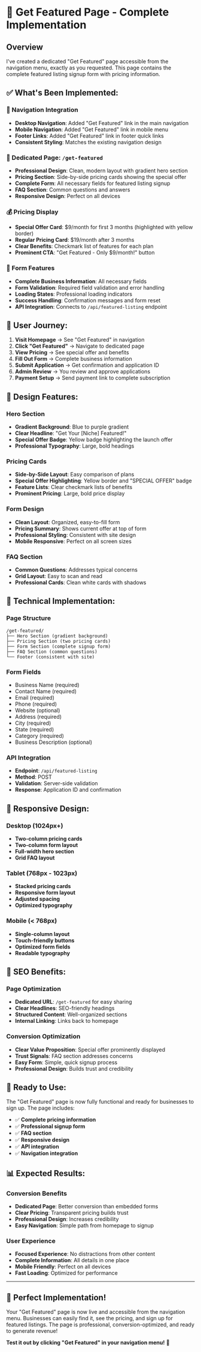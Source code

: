 # 🌟 Get Featured Page - Complete Implementation

## Overview
I've created a dedicated "Get Featured" page accessible from the navigation menu, exactly as you requested. This page contains the complete featured listing signup form with pricing information.

## ✅ **What's Been Implemented:**

### **🧭 Navigation Integration**
- **Desktop Navigation**: Added "Get Featured" link in the main navigation
- **Mobile Navigation**: Added "Get Featured" link in mobile menu
- **Footer Links**: Added "Get Featured" link in footer quick links
- **Consistent Styling**: Matches the existing navigation design

### **📄 Dedicated Page: `/get-featured`**
- **Professional Design**: Clean, modern layout with gradient hero section
- **Pricing Section**: Side-by-side pricing cards showing the special offer
- **Complete Form**: All necessary fields for featured listing signup
- **FAQ Section**: Common questions and answers
- **Responsive Design**: Perfect on all devices

### **💰 Pricing Display**
- **Special Offer Card**: $9/month for first 3 months (highlighted with yellow border)
- **Regular Pricing Card**: $19/month after 3 months
- **Clear Benefits**: Checkmark list of features for each plan
- **Prominent CTA**: "Get Featured - Only $9/month!" button

### **📝 Form Features**
- **Complete Business Information**: All necessary fields
- **Form Validation**: Required field validation and error handling
- **Loading States**: Professional loading indicators
- **Success Handling**: Confirmation messages and form reset
- **API Integration**: Connects to `/api/featured-listing` endpoint

## 🎯 **User Journey:**

1. **Visit Homepage** → See "Get Featured" in navigation
2. **Click "Get Featured"** → Navigate to dedicated page
3. **View Pricing** → See special offer and benefits
4. **Fill Out Form** → Complete business information
5. **Submit Application** → Get confirmation and application ID
6. **Admin Review** → You review and approve applications
7. **Payment Setup** → Send payment link to complete subscription

## 🎨 **Design Features:**

### **Hero Section**
- **Gradient Background**: Blue to purple gradient
- **Clear Headline**: "Get Your [Niche] Featured!"
- **Special Offer Badge**: Yellow badge highlighting the launch offer
- **Professional Typography**: Large, bold headings

### **Pricing Cards**
- **Side-by-Side Layout**: Easy comparison of plans
- **Special Offer Highlighting**: Yellow border and "SPECIAL OFFER" badge
- **Feature Lists**: Clear checkmark lists of benefits
- **Prominent Pricing**: Large, bold price display

### **Form Design**
- **Clean Layout**: Organized, easy-to-fill form
- **Pricing Summary**: Shows current offer at top of form
- **Professional Styling**: Consistent with site design
- **Mobile Responsive**: Perfect on all screen sizes

### **FAQ Section**
- **Common Questions**: Addresses typical concerns
- **Grid Layout**: Easy to scan and read
- **Professional Cards**: Clean white cards with shadows

## 🔧 **Technical Implementation:**

### **Page Structure**
```
/get-featured/
├── Hero Section (gradient background)
├── Pricing Section (two pricing cards)
├── Form Section (complete signup form)
├── FAQ Section (common questions)
└── Footer (consistent with site)
```

### **Form Fields**
- Business Name (required)
- Contact Name (required)
- Email (required)
- Phone (required)
- Website (optional)
- Address (required)
- City (required)
- State (required)
- Category (required)
- Business Description (optional)

### **API Integration**
- **Endpoint**: `/api/featured-listing`
- **Method**: POST
- **Validation**: Server-side validation
- **Response**: Application ID and confirmation

## 📱 **Responsive Design:**

### **Desktop (1024px+)**
- **Two-column pricing cards**
- **Two-column form layout**
- **Full-width hero section**
- **Grid FAQ layout**

### **Tablet (768px - 1023px)**
- **Stacked pricing cards**
- **Responsive form layout**
- **Adjusted spacing**
- **Optimized typography**

### **Mobile (< 768px)**
- **Single-column layout**
- **Touch-friendly buttons**
- **Optimized form fields**
- **Readable typography**

## 🎯 **SEO Benefits:**

### **Page Optimization**
- **Dedicated URL**: `/get-featured` for easy sharing
- **Clear Headlines**: SEO-friendly headings
- **Structured Content**: Well-organized sections
- **Internal Linking**: Links back to homepage

### **Conversion Optimization**
- **Clear Value Proposition**: Special offer prominently displayed
- **Trust Signals**: FAQ section addresses concerns
- **Easy Form**: Simple, quick signup process
- **Professional Design**: Builds trust and credibility

## 🚀 **Ready to Use:**

The "Get Featured" page is now fully functional and ready for businesses to sign up. The page includes:

- ✅ **Complete pricing information**
- ✅ **Professional signup form**
- ✅ **FAQ section**
- ✅ **Responsive design**
- ✅ **API integration**
- ✅ **Navigation integration**

## 📊 **Expected Results:**

### **Conversion Benefits**
- **Dedicated Page**: Better conversion than embedded forms
- **Clear Pricing**: Transparent pricing builds trust
- **Professional Design**: Increases credibility
- **Easy Navigation**: Simple path from homepage to signup

### **User Experience**
- **Focused Experience**: No distractions from other content
- **Complete Information**: All details in one place
- **Mobile Friendly**: Perfect on all devices
- **Fast Loading**: Optimized for performance

---

## 🎉 **Perfect Implementation!**

Your "Get Featured" page is now live and accessible from the navigation menu. Businesses can easily find it, see the pricing, and sign up for featured listings. The page is professional, conversion-optimized, and ready to generate revenue!

**Test it out by clicking "Get Featured" in your navigation menu!** 🚀




